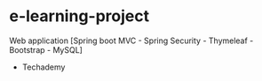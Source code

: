 # e-learning-project
Web application [Spring boot MVC - Spring Security - Thymeleaf - Bootstrap - MySQL]

* Techademy
